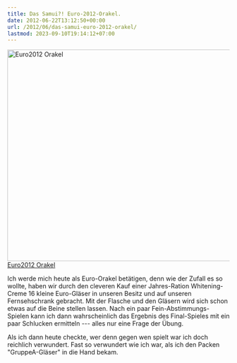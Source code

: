 ```yaml
---
title: Das Samui?! Euro-2012-Orakel.
date: 2012-06-22T13:12:50+00:00
url: /2012/06/das-samui-euro-2012-orakel/
lastmod: 2023-09-10T19:14:12+07:00
---
```

<div class="media photo image flickr">
  <a href="http://www.flickr.com/photos/schreibblogade/7419652434/" title="Euro2012 Orakel by Patrick Kollitsch, on Flickr"><img src="//farm8.staticflickr.com/7138/7419652434_06789c1793_z.jpg" width="640" height="480" alt="Euro2012 Orakel" /><span>Euro2012 Orakel</span></a>
</div>

Ich werde mich heute als Euro-Orakel betätigen, denn wie der Zufall es so wollte, haben wir durch den cleveren Kauf einer Jahres-Ration Whitening-Creme 16 kleine Euro-Gläser in unseren Besitz und auf unseren Fernsehschrank gebracht. Mit der Flasche und den Gläsern wird sich schon etwas auf die Beine stellen lassen. Nach ein paar Fein-Abstimmungs-Spielen kann ich dann wahrscheinlich das Ergebnis des Final-Spieles mit ein paar Schlucken ermitteln --- alles nur eine Frage der Übung.

Als ich dann heute checkte, wer denn gegen wen spielt war ich doch reichlich verwundert. Fast so verwundert wie ich war, als ich den Packen "GruppeA-Gläser" in die Hand bekam.
